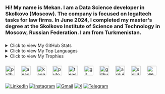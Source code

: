 <h3 align="left">Hi! My name is Mekan. I am a Data Science developer in Skolkovo (Moscow). The company is focused on legaltech tasks for law firms. In June 2024, I completed my master's degree at the Skolkovo Institute of Science and Technology in Moscow, Russian Federation. I am from Turkmenistan.</h3>

###

<details>
<summary>Click to view My GitHub Stats</summary>

[![Your GitHub stats](https://github-readme-stats.vercel.app/api?username=mekan-hojayev&show_icons=true&theme=radical)](https://github.com/anuraghazra/github-readme-stats)

</details>

<details>
<summary>Click to view My Top Languages</summary>

[![Top Langs](https://github-readme-stats.vercel.app/api/top-langs/?username=mekan-hojayev&layout=compact&theme=radical)](https://github.com/anuraghazra/github-readme-stats)

</details>

<details>
<summary>Click to view My Trophies</summary>

[![trophy](https://github-profile-trophy.vercel.app/?username=mekan-hojayev&theme=onedark)](https://github.com/ryo-ma/github-profile-trophy)

</details>


###

<div align="left">
  <img src="https://cdn.jsdelivr.net/gh/devicons/devicon/icons/python/python-original.svg" height="30" alt="python logo"  />
  <img width="12" />
  <img src="https://cdn.jsdelivr.net/gh/devicons/devicon/icons/anaconda/anaconda-original.svg" height="30" alt="anaconda logo"  />
  <img width="12" />
  <img src="https://cdn.jsdelivr.net/gh/devicons/devicon/icons/kaggle/kaggle-original.svg" height="30" alt="kaggle logo"  />
  <img width="12" />
  <img src="https://cdn.jsdelivr.net/gh/devicons/devicon/icons/pytorch/pytorch-original.svg" height="30" alt="pytorch logo"  />
  <img width="12" />
  <img src="https://cdn.jsdelivr.net/gh/devicons/devicon/icons/tensorflow/tensorflow-original.svg" height="30" alt="tensorflow logo"  />
  <img width="12" />
  <img src="https://cdn.jsdelivr.net/gh/devicons/devicon/icons/git/git-original.svg" height="30" alt="git logo"  />
  <img width="12" />
  <img src="https://cdn.jsdelivr.net/gh/devicons/devicon/icons/github/github-original.svg" height="30" alt="github logo"  />
  <img width="12" />
  <img src="https://cdn.jsdelivr.net/gh/devicons/devicon/icons/arduino/arduino-original.svg" height="30" alt="arduino logo"  />
  <img width="12" />
  <img src="https://cdn.jsdelivr.net/gh/devicons/devicon/icons/solidity/solidity-original.svg" height="30" alt="solidity logo"  />
  <img width="12" />
  <img src="https://uxwing.com/wp-content/themes/uxwing/download/web-app-development/web-3-icon.svg" height="30" alt="web3 logo"  />
</div>


###

[![LinkedIn](https://img.shields.io/badge/LinkedIn-0077B5?style=for-the-badge&logo=linkedin&logoColor=white)](https://www.linkedin.com/in/mekan-hojayev-92b711298)
[![Instagram](https://img.shields.io/badge/Instagram-E4405F?style=for-the-badge&logo=instagram&logoColor=white)](https://www.instagram.com/mekanhojayevofficial)
[![Gmail](https://img.shields.io/badge/Gmail-D14836?style=for-the-badge&logo=gmail&logoColor=white)](mailto:mekanhojayev97@gmail.com)
[![X](https://img.shields.io/badge/X-000000?style=for-the-badge&logo=x&logoColor=white)](https://x.com/hojayevofficial)
[![Telegram](https://img.shields.io/badge/Telegram-2CA5E0?style=for-the-badge&logo=telegram&logoColor=white)](https://t.me/mekanhojayev97)

###

<br clear="both">

###
